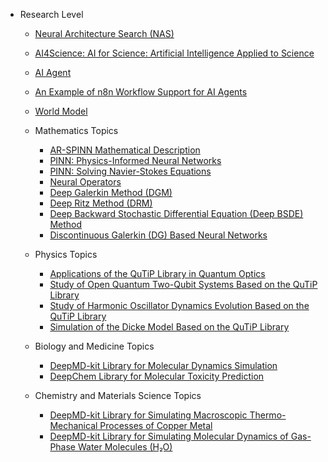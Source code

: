 * Research Level

  * [Neural Architecture Search (NAS)](https://github.com/pengsihua2023/Deep-Learning-Lecture-Notes-English/blob/main/07.%20Research%20Level/Research%20level%3A%20Neural%20Architecture%20Search%20(NAS).md)
  * [AI4Science: AI for Science: Artificial Intelligence Applied to Science](https://github.com/pengsihua2023/Deep-Learning-Lecture-Notes-English/blob/main/07.%20Research%20Level/Research%20level%3A%20AI4science%3A%20AI%20for%20Scienc.md)
  * [AI Agent](https://github.com/pengsihua2023/Deep-Learning-Lecture-Notes-English/blob/main/07.%20Research%20Level/Research%20level%3A%20AI%20agent.md) 
  * [An Example of n8n Workflow Support for AI Agents](https://github.com/pengsihua2023/Deep-Learning-Lecture-Notes-English/blob/main/07.%20Research%20Level/An%20example%20of%20n8n%20workflow%20support%20for%20AI%20Agenet.md)
  * [World Model](https://github.com/pengsihua2023/Deep-Learning-Lecture-Notes-English/blob/main/07.%20Research%20Level/Research%20level%3A%20World%20Model.md)

  * Mathematics Topics

    * [AR-SPINN Mathematical Description](https://github.com/pengsihua2023/Deep-Learning-Lecture-Notes-English/blob/main/07.%20Research%20Level/Mathematics%20Topics/AR-SPINN.md)
    * [PINN: Physics-Informed Neural Networks](https://github.com/pengsihua2023/Deep-Learning-Lecture-Notes-English/blob/main/07.%20Research%20Level/Mathematics%20Topics/PINN%3A%20Physical%20Information%20Network.md)
    * [PINN: Solving Navier-Stokes Equations](https://github.com/pengsihua2023/Deep-Learning-Lecture-Notes-English/blob/main/07.%20Research%20Level/Mathematics%20Topics/PINN%3A%20Solving%20the%20Navier-Stokes%20Equations.md)
    * [Neural Operators](https://github.com/pengsihua2023/Deep-Learning-Lecture-Notes-English/blob/main/07.%20Research%20Level/Mathematics%20Topics/Neural%20Operators.md)
    * [Deep Galerkin Method (DGM)](https://github.com/pengsihua2023/Deep-Learning-Lecture-Notes-English/blob/main/07.%20Research%20Level/Mathematics%20Topics/Deep%20Galerkin%20Method%20(DGM).md)
    * [Deep Ritz Method (DRM)](https://github.com/pengsihua2023/Deep-Learning-Lecture-Notes-English/blob/main/07.%20Research%20Level/Mathematics%20Topics/Deep%20Ritz%20Method%20(DRM).md)
    * [Deep Backward Stochastic Differential Equation (Deep BSDE) Method](https://github.com/pengsihua2023/Deep-Learning-Lecture-Notes-English/blob/main/07.%20Research%20Level/Mathematics%20Topics/Deep%20Backward%20Stochastic%20Differential%20Equation%20(Deep%20BSDE)%20Method.md)
    * [Discontinuous Galerkin (DG) Based Neural Networks](https://github.com/pengsihua2023/Deep-Learning-Lecture-Notes-English/blob/main/07.%20Research%20Level/Mathematics%20Topics/Discontinuous%20Galerkin%20(DG)%20Based%20Neural%20Networks.md)

  * Physics Topics

    * [Applications of the QuTiP Library in Quantum Optics](https://github.com/pengsihua2023/Deep-Learning-Lecture-Notes-English/blob/main/07.%20Research%20Level/Physics%20Topics/Applications%20of%20the%20QuTiP%20Library%20in%20Quantum%20Optics.md)
    * [Study of Open Quantum Two-Qubit Systems Based on the QuTiP Library](https://github.com/pengsihua2023/Deep-Learning-Lecture-Notes-English/blob/main/07.%20Research%20Level/Physics%20Topics/Study%20of%20Open%20Quantum%20Two-Qubit%20Systems%20Based%20on%20the%20QuTiP%20Library.md)
    * [Study of Harmonic Oscillator Dynamics Evolution Based on the QuTiP Library](https://github.com/pengsihua2023/Deep-Learning-Lecture-Notes-English/blob/main/07.%20Research%20Level/Physics%20Topics/Study%20of%20Harmonic%20Oscillator%20Dynamics%20Evolution%20Based%20on%20the%20QuTiP%20Library.md)
    * [Simulation of the Dicke Model Based on the QuTiP Library](https://github.com/pengsihua2023/Deep-Learning-Lecture-Notes-English/blob/main/07.%20Research%20Level/Physics%20Topics/Simulating%20Dicke%20model%20based%20on%20QuTiP%20library.md)

  * Biology and Medicine Topics

    * [DeepMD-kit Library for Molecular Dynamics Simulation](https://github.com/pengsihua2023/Deep-Learning-Lecture-Notes-English/blob/main/07.%20Research%20Level/Biology%20and%20Medicine%20Topics/DeepMD-kit%20Library%20for%20Molecular%20Dynamics%20Simulation.md)
    * [DeepChem Library for Molecular Toxicity Prediction](https://github.com/pengsihua2023/Deep-Learning-Lecture-Notes-English/blob/main/07.%20Research%20Level/Biology%20and%20Medicine%20Topics/DeepChem%20Library%20for%20Molecular%20Toxicity%20Prediction.md)

  * Chemistry and Materials Science Topics

    * [DeepMD-kit Library for Simulating Macroscopic Thermo-Mechanical Processes of Copper Metal](https://github.com/pengsihua2023/Deep-Learning-Lecture-Notes-English/blob/main/07.%20Research%20Level/Chemistry%20and%20Materials%20Science%20Topics/DeepMD-kit%20Library%20for%20Simulating%20Macroscopic%20Thermo-Mechanical%20Processes%20of%20Copper%20Metal.md)
    * [DeepMD-kit Library for Simulating Molecular Dynamics of Gas-Phase Water Molecules (H₂O)](https://github.com/pengsihua2023/Deep-Learning-Lecture-Notes-English/blob/main/07.%20Research%20Level/Chemistry%20and%20Materials%20Science%20Topics/DeepMD-kit%20Library%20for%20Simulating%20Molecular%20Dynamics%20of%20Gas-Phase%20Water%20Molecules%20(H%E2%82%82O).md)
